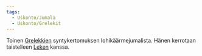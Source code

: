 ```yaml
---
tags:
  - Uskonto/Jumala
  - Uskonto/Grelekit
---
```

Toinen [Grelekkien](Grelekit.md) syntykertomuksen lohikäärmejumalista. Hänen kerrotaan taistelleen [Leken](Leke.md) kanssa.